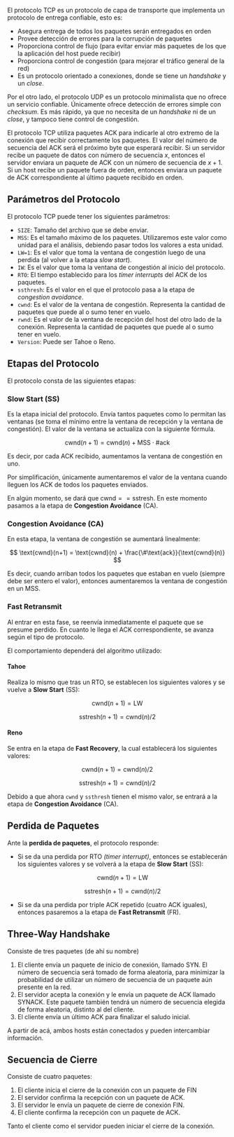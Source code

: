 El protocolo TCP es un protocolo de capa de transporte que implementa un protocolo de entrega confiable, esto es:

- Asegura entrega de todos los paquetes serán entregados en orden
- Provee detección de errores para la corrupción de paquetes
- Proporciona control de flujo (para evitar enviar más paquetes de los que la aplicación del host puede recibir)
- Proporciona control de congestión (para mejorar el tráfico general de la red)
- Es un protocolo orientado a conexiones, donde se tiene un *handshake* y un *close*.

Por el otro lado, el protocolo UDP es un protocolo minimalista que no ofrece un servicio confiable. Únicamente ofrece detección de errores simple con *checksum*. Es más rápido, ya que no necesita de un *handshake* ni de un *close*, y tampoco tiene control de congestión.

El protocolo TCP utiliza paquetes ACK para indicarle al otro extremo de la conexión que recibir correctamente los paquetes. El valor del número de secuencia del ACK será el próximo byte que esperará recibir. Si un servidor recibe un paquete de datos con número de secuencia $x$, entonces el servidor enviara un paquete de ACK con un número de secuencia de $x+1$. Si un host recibe un paquete fuera de orden, entonces enviara un paquete de ACK correspondiente al último paquete recibido en orden.

## Parámetros del Protocolo

El protocolo TCP puede tener los siguientes parámetros:

- `SIZE`: Tamaño del archivo que se debe enviar.
- `MSS`: Es el tamaño máximo de los paquetes. Utilizaremos este valor como unidad para el análisis, debiendo pasar todos los valores a esta unidad.
- `LW=1`: Es el valor que toma la ventana de congestión luego de una perdida (al volver a la etapa *slow start*).
- `IW`: Es el valor que toma la ventana de congestión al inicio del protocolo.
- `RTO`: El tiempo establecido para los *timer interrupts* del ACK de los paquetes.
- `ssthresh`: Es el valor en el que el protocolo pasa a la etapa de *congestion avoidance*.
- `cwnd`: Es el valor de la ventana de congestión. Representa la cantidad de paquetes que puede al o sumo tener en vuelo.
- `rwnd`: Es el valor de la ventana de recepción del host del otro lado de la conexión. Representa la cantidad de paquetes que puede al o sumo tener en vuelo.
- `Version`: Puede ser Tahoe o Reno.

## Etapas del Protocolo

El protocolo consta de las siguientes etapas:

### Slow Start (SS)

Es la etapa inicial del protocolo. Envía tantos paquetes como lo permitan las ventanas (se toma el mínimo entre la ventana de recepción y la ventana de congestión). El valor de la ventana se actualiza con la siguiente fórmula.

$$
\text{cwnd}(n+1) = \text{cwnd}(n) + \text{MSS}\cdot\#\text{ack}
$$

Es decir, por cada ACK recibido, aumentamos la ventana de congestión en uno.

Por simplificación, únicamente aumentaremos el valor de la ventana cuando lleguen los ACK de todos los paquetes enviados.

En algún momento, se dará que $\text{cwnd} == \text{sstresh}$. En este momento pasamos a la etapa de **Congestion Avoidance** (CA).

### Congestion Avoidance (CA)

En esta etapa, la ventana de congestión se aumentará linealmente:

$$
\text{cwnd}(n+1) = \text{cwnd}(n) + \frac{\#\text{ack}}{\text{cwnd}(n)}
$$

Es decir, cuando arriban todos los paquetes que estaban en vuelo (siempre debe ser entero el valor), entonces aumentaremos la ventana de congestión en un MSS.

### Fast Retransmit

Al entrar en esta fase, se reenvía inmediatamente el paquete que se presume perdido. En cuanto le llega el ACK correspondiente, se avanza según el tipo de protocolo.

El comportamiento dependerá del algoritmo utilizado:

#### Tahoe

Realiza lo mismo que tras un RTO, se establecen los siguientes valores y se vuelve a **Slow Start** (SS):

$$
\text{cwnd}(n+1) = \text{LW}
$$

$$
\text{sstresh}(n+1) = \text{cwnd}(n)/2
$$

#### Reno

Se entra en la etapa de **Fast Recovery**, la cual establecerá los siguientes valores:

$$
\text{cwnd}(n+1) = \text{cwnd}(n)/2
$$

$$
\text{sstresh}(n+1) = \text{cwnd}(n)/2
$$

Debido a que ahora `cwnd` y `ssthresh` tienen el mismo valor, se entrará a la etapa de **Congestion Avoidance** (CA).

## Perdida de Paquetes

Ante la **perdida de paquetes**, el protocolo responde:

- Si se da una perdida por RTO *(timer interrupt)*, entonces se establecerán los siguientes valores y se volverá a la etapa de **Slow Start** (SS):

	$$
	\text{cwnd}(n+1) = \text{LW}
	$$

	$$
	\text{sstresh}(n+1) = \text{cwnd}(n)/2
	$$

- Si se da una perdida por triple ACK repetido (cuatro ACK iguales), entonces pasaremos a la etapa de **Fast Retransmit** (FR).

## Three-Way Handshake

Consiste de tres paquetes (de ahí su nombre)

1. El cliente envía un paquete de inicio de conexión, llamado SYN. El número de secuencia será tomado de forma aleatoria, para minimizar la probabilidad de utilizar un número de secuencia de un paquete aún presente en la red.
2. El servidor acepta la conexión y le envía un paquete de ACK llamado SYNACK. Este paquete también tendrá un número de secuencia elegida de forma aleatoria, distinto al del cliente.
3. El cliente envía un último ACK para finalizar el saludo inicial.

A partir de acá, ambos hosts están conectados y pueden intercambiar información.

## Secuencia de Cierre

Consiste de cuatro paquetes:

1. El cliente inicia el cierre de la conexión con un paquete de FIN
2. El servidor confirma la recepción con un paquete de ACK.
3. El servidor le envía un paquete de cierre de conexión FIN.
4. El cliente confirma la recepción con un paquete de ACK.

Tanto el cliente como el servidor pueden iniciar el cierre de la conexión.
